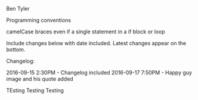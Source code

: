 Ben
Tyler

Programming conventions

camelCase
braces even if a single statement in a if block or loop

Include changes below with date included. Latest changes appear on the bottom.

Changelog:

2016-09-15 2:30PM - Changelog included
2016-09-17 7:50PM - Happy guy image and his quote added

TEsting Testing Testing